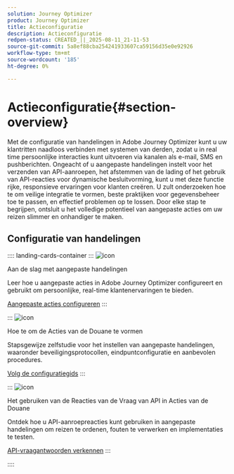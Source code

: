 ```yaml
---
solution: Journey Optimizer
product: Journey Optimizer
title: Actieconfiguratie
description: Actieconfiguratie
redpen-status: CREATED_||_2025-08-11_21-11-53
source-git-commit: 5a8ef88cba254241933607ca59156d35e0e92926
workflow-type: tm+mt
source-wordcount: '185'
ht-degree: 0%

---
```



# Actieconfiguratie{#section-overview}

Met de configuratie van handelingen in Adobe Journey Optimizer kunt u uw klantritten naadloos verbinden met systemen van derden, zodat u in real time persoonlijke interacties kunt uitvoeren via kanalen als e-mail, SMS en pushberichten. Ongeacht of u aangepaste handelingen instelt voor het verzenden van API-aanroepen, het afstemmen van de lading of het gebruik van API-reacties voor dynamische besluitvorming, kunt u met deze functie rijke, responsieve ervaringen voor klanten creëren. U zult onderzoeken hoe te om veilige integratie te vormen, beste praktijken voor gegevensbeheer toe te passen, en effectief problemen op te lossen. Door elke stap te begrijpen, ontsluit u het volledige potentieel van aangepaste acties om uw reizen slimmer en onhandiger te maken.

## Configuratie van handelingen

:::: landing-cards-container
:::
![icon](https://cdn.experienceleague.adobe.com/icons/circle-play.svg?lang=nl-NL)

Aan de slag met aangepaste handelingen

Leer hoe u aangepaste acties in Adobe Journey Optimizer configureert en gebruikt om persoonlijke, real-time klantenervaringen te bieden.

[Aangepaste acties configureren](../using/action/action.md)
:::

:::
![icon](https://cdn.experienceleague.adobe.com/icons/gear.svg?lang=nl-NL)

Hoe te om de Acties van de Douane te vormen

Stapsgewijze zelfstudie voor het instellen van aangepaste handelingen, waaronder beveiligingsprotocollen, eindpuntconfiguratie en aanbevolen procedures.

[Volg de configuratiegids](../using/action/about-custom-action-configuration.md)
:::

:::
![icon](https://cdn.experienceleague.adobe.com/icons/code-branch.svg?lang=nl-NL)

Het gebruiken van de Reacties van de Vraag van API in Acties van de Douane

Ontdek hoe u API-aanroepreacties kunt gebruiken in aangepaste handelingen om reizen te ordenen, fouten te verwerken en implementaties te testen.

[API-vraagantwoorden verkennen](../using/action/action-response.md)
:::

::::
